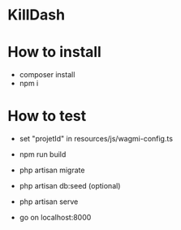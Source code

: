 
# KillDash

# How to install
- composer install
- npm i

# How to test
- set "projetId" in resources/js/wagmi-config.ts
- npm run build
- php artisan migrate
- php artisan db:seed (optional)
- php artisan serve

- go on localhost:8000
